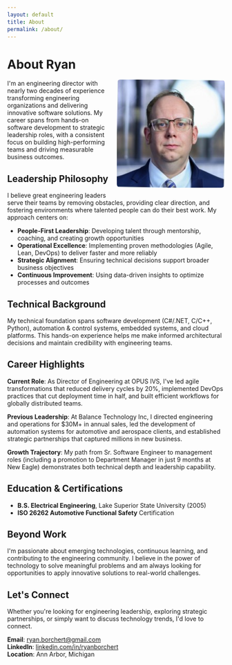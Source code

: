 ```yaml
---
layout: default
title: About
permalink: /about/
---
```


# About Ryan

<img src="/assets/images/headshot.jpg" alt="Ryan Borchert" style="width: 250px; border-radius: 8px; float: right; margin: 0 0 20px 20px;">

I'm an engineering director with nearly two decades of experience transforming engineering organizations and delivering innovative software solutions. My career spans from hands-on software development to strategic leadership roles, with a consistent focus on building high-performing teams and driving measurable business outcomes.

## Leadership Philosophy

I believe great engineering leaders serve their teams by removing obstacles, providing clear direction, and fostering environments where talented people can do their best work. My approach centers on:

- **People-First Leadership**: Developing talent through mentorship, coaching, and creating growth opportunities
- **Operational Excellence**: Implementing proven methodologies (Agile, Lean, DevOps) to deliver faster and more reliably  
- **Strategic Alignment**: Ensuring technical decisions support broader business objectives
- **Continuous Improvement**: Using data-driven insights to optimize processes and outcomes

## Technical Background

My technical foundation spans software development (C#/.NET, C/C++, Python), automation & control systems, embedded systems, and cloud platforms. This hands-on experience helps me make informed architectural decisions and maintain credibility with engineering teams.

## Career Highlights

**Current Role**: As Director of Engineering at OPUS IVS, I've led agile transformations that reduced delivery cycles by 20%, implemented DevOps practices that cut deployment time in half, and built efficient workflows for globally distributed teams.

**Previous Leadership**: At Balance Technology Inc, I directed engineering and operations for $30M+ in annual sales, led the development of automation systems for automotive and aerospace clients, and established strategic partnerships that captured millions in new business.

**Growth Trajectory**: My path from Sr. Software Engineer to management roles (including a promotion to Department Manager in just 9 months at New Eagle) demonstrates both technical depth and leadership capability.

## Education & Certifications

- **B.S. Electrical Engineering**, Lake Superior State University (2005)
- **ISO 26262 Automotive Functional Safety** Certification

## Beyond Work

I'm passionate about emerging technologies, continuous learning, and contributing to the engineering community. I believe in the power of technology to solve meaningful problems and am always looking for opportunities to apply innovative solutions to real-world challenges.

## Let's Connect

Whether you're looking for engineering leadership, exploring strategic partnerships, or simply want to discuss technology trends, I'd love to connect.

**Email**: [ryan.borchert@gmail.com](mailto:ryan.borchert@gmail.com)  
**LinkedIn**: [linkedin.com/in/ryanborchert](https://linkedin.com/in/ryanborchert)  
**Location**: Ann Arbor, Michigan